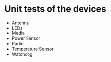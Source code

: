 # Unit tests of the devices

* Antenna
* LEDs
* Media
* Power Sensor
* Radio
* Temperature Sensor
* Watchdog
